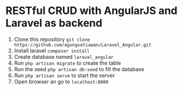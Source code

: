 RESTful CRUD with AngularJS and Laravel as backend
==================================================

1. Clone this repository `git clone https://github.com/agungsetiawan/Laravel_Angular.git`
2. Install laravel `composer install`
3. Create database named `laravel_angular`
4. Run `php artisan migrate` to create the table
5. Run the seed `php artisan db:seed` to fill the database
6. Run `php artisan serve` to start the server
7. Open browser an go to `localhost:8000`
